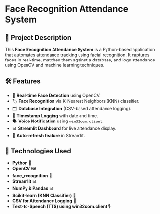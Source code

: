 # Face Recognition Attendance System

## 📌 Project Description
This **Face Recognition Attendance System** is a Python-based application that automates attendance tracking using facial recognition. It captures faces in real-time, matches them against a database, and logs attendance using OpenCV and machine learning techniques.

## 🛠️ Features
- 🎥 **Real-time Face Detection** using OpenCV.
- 🏷️ **Face Recognition** via K-Nearest Neighbors (KNN) classifier.
- 🗂 **Database Integration** (CSV-based attendance logging).
- 📆 **Timestamp Logging** with date and time.
- 🗣️ **Voice Notification** using `win32com.client`.
- 📊 **Streamlit Dashboard** for live attendance display.
- 🔄 **Auto-refresh feature** in Streamlit.

## 🚀 Technologies Used
- **Python** 🐍
- **OpenCV** 🖼️
- **face_recognition** 📸
- **Streamlit** 📊
- **NumPy & Pandas** 📊
- **Scikit-learn (KNN Classifier)** 🤖
- **CSV for Attendance Logging** 📝
- **Text-to-Speech (TTS) using win32com.client** 🎙️




